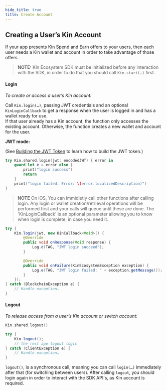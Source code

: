 ```yaml
---
hide_title: true
title: Create Account
---
```


## Creating a User’s Kin Account

If your app presents Kin Spend and Earn offers to your users, then each user needs a Kin wallet and account in order to take advantage of those offers.

>**NOTE:** Kin Ecosystem SDK must be initialized before any interaction with the SDK, in order to do that you should call `Kin.start(…)` first.


#### Login
*To create or access a user’s Kin account:*

Call `Kin.login(…)`, passing JWT credentials and an optional `KinLoginCallback` to get a response when the user is logged in and has a wallet ready for use.</br>
If that user already has a Kin account, the function only accesses the existing account. Otherwise, the function creates a new wallet and account for the user.

**JWT mode:**

(See [Building the JWT Token](api/README.md#generating-the-jwt-token) to learn how to build the JWT token.)

<!--DOCUSAURUS_CODE_TABS-->
<!--iOS-->
```swift
try Kin.shared.login(jwt: encodedJWT) { error in
    guard let e = error else {
        print("login success")
        return
    }
    print("login failed. Error: \(error.localizedDescription)")
}
```
>**NOTE** On iOS, You can immidietly call other functions after calling login. Any login or wallet creation/retrieval operations will be performed first and your calls will queue until these are done. The 'KinLoginCallback' is an optional parameter allowing you to know when login is complete, in case you need it.

<!--Android-->
```java
try {
    Kin.login(jwt, new KinCallback<Void>() {
        @Override
        public void onResponse(Void response) {
            Log.d(TAG, "JWT login succeed");
        }

        @Override
        public void onFailure(KinEcosystemException exception) {
            Log.e(TAG, "JWT login failed: " + exception.getMessage());
        }
    });
} catch (BlockchainException e) {
    // Handle exception…
}
```
<!--END_DOCUSAURUS_CODE_TABS-->

#### Logout
*To release access from a user’s Kin account or switch account:*


<!--DOCUSAURUS_CODE_TABS-->
<!--iOS-->
```swift
Kin.shared.logout()
```
<!--Android-->
```java
try {
    Kin.logout();
    // the rest app logout logic
} catch (ClientException e) {
    // Handle exception…
}
```
<!--END_DOCUSAURUS_CODE_TABS-->
`logout()`, is a synchronous call, meaning you can call `login(…)` immediately after that (for switching between users).  After calling `logout`, you should login again in order to interact with the SDK API's, as Kin account is required.
